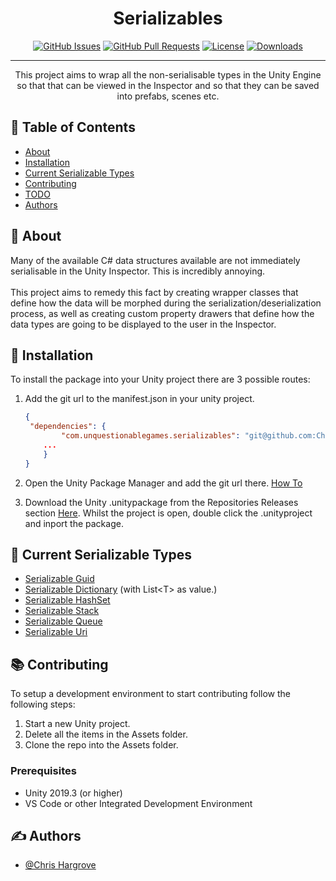 <h1 align="center">Serializables</h1>

<div align="center">

[![GitHub Issues](https://img.shields.io/github/issues/ChrisHargrove/Serializables?style=flat-square)](https://github.com/ChrisHargrove/Serializables/issues)
[![GitHub Pull Requests](https://img.shields.io/github/issues-pr/ChrisHargrove/Serializables?style=flat-square)](https://github.com/ChrisHargrove/Serializables/pulls)
[![License](https://img.shields.io/github/license/ChrisHargrove/Serializables?style=flat-square)](/LICENSE)
[![Downloads](https://img.shields.io/github/downloads/ChrisHargrove/Serializables/total?style=flat-square)](https://github.com/ChrisHargrove/Serializables/releases)

</div>

---

<p align="center"> This project aims to wrap all the non-serialisable types in the Unity Engine so that that can be viewed in the Inspector and so that they can be saved into prefabs, scenes etc.
    <br> 
</p>

## 📝 Table of Contents

- [About](#about)
- [Installation](#installation)
- [Current Serializable Types](#serializable_types)
- [Contributing](#contributing)
- [TODO](../TODO.md)
- [Authors](#authors)

## 🧐 About <a name = "about"></a>

Many of the available C# data structures available are not immediately serialisable in the Unity Inspector. This is incredibly annoying. </br>
</br>This project aims to remedy this fact by creating wrapper classes that define how the data will be morphed during the serialization/deserialization process, as well as creating custom property drawers that define how the data types are going to be displayed to the user in the Inspector.

## 🚀 Installation <a name="installation"></a>

To install the package into your Unity project there are 3 possible routes:

1. Add the git url to the manifest.json in your unity project.

    ```json
    {
     "dependencies": {
            "com.unquestionablegames.serializables": "git@github.com:ChrisHargrove/Serializables.git",
        ...
        }
    }
    ```

2. Open the Unity Package Manager and add the git url there. [How To](https://docs.unity3d.com/Manual/upm-ui-giturl.html)

3. Download the Unity .unitypackage from the Repositories Releases section [Here](https://github.com/ChrisHargrove/Serializables/releases). Whilst the project is open, double click the .unityproject and inport the package.


## 🎈 Current Serializable Types <a name="serializable_types"></a>

- [Serializable Guid](https://github.com/ChrisHargrove/Serializables/tree/main/Runtime/Serializable%20Guid)
- [Serializable Dictionary](https://github.com/ChrisHargrove/Serializables/tree/main/Runtime/Serializable%20Dictionary) (with List&lt;T&gt; as value.)
- [Serializable HashSet](https://github.com/ChrisHargrove/Serializables/tree/main/Runtime/Serializable%20HashSet)
- [Serializable Stack](https://github.com/ChrisHargrove/Serializables/tree/main/Runtime/Serializable%20Stack)
- [Serializable Queue](https://github.com/ChrisHargrove/Serializables/tree/main/Runtime/Serializable%20Queue)
- [Serializable Uri](https://github.com/ChrisHargrove/Serializables/tree/main/Runtime/Serializable%20Uri)

## 📚 Contributing <a name = "contributing"></a>

To setup a development environment to start contributing follow the following steps:</br>

1. Start a new Unity project.
2. Delete all the items in the Assets folder.
3. Clone the repo into the Assets folder.

### Prerequisites

- Unity 2019.3 (or higher)
- VS Code or other Integrated Development Environment

## ✍️ Authors <a name = "authors"></a>

- [@Chris Hargrove](https://github.com/ChrisHargrove)
